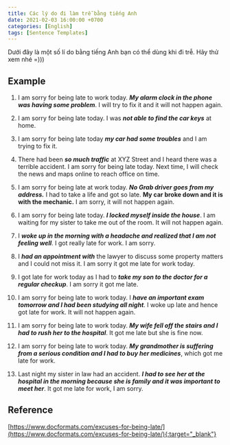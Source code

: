 ```yaml
---
title: Các lý do đi làm trễ bằng tiếng Anh
date: 2021-02-03 16:00:00 +0700
categories: [English]
tags: [Sentence Templates]
---
```


Dưới đây là một số lí do bằng tiếng Anh bạn có thể dùng khi đi trễ. Hãy thử xem nhé =)))
<!--more-->

## Example
1. I am sorry for being late to work today. _**My alarm clock in the phone was having some problem**_. I will try to fix it and it will not happen again.

2. I am sorry for being late today. I was _**not able to find the car keys**_ at home.

3. I am sorry for being late today _**my car had some troubles**_ and I am trying to fix it.

4. There had been _**so much traffic**_ at XYZ Street and I heard there was a terrible accident. I am sorry for being late today. Next time, I will check the news and maps online to reach office on time.

5. I am sorry for being late at work today. _**No Grab driver goes from my address.**_ I had to take a life and got so late. **My car broke down and it is with the mechanic.** I am sorry, it will not happen again.

6. I am sorry for being late today. _**I locked myself inside the house**_. I am waiting for my sister to take me out of the room. It will not happen again.

7. I _**woke up in the morning with a headache and realized that I am not feeling well**_. I got really late for work. I am sorry.

11. I _**had an appointment with**_ the lawyer to discuss some property matters and I could not miss it. I am sorry it got me late for work today.

12. I got late for work today as I had to _**take my son to the doctor for a regular checkup**_. I am sorry it got me late.

13. I am sorry for being late to work today. I _**have an important exam tomorrow and I had been studying all night**_. I woke up late and hence got late for work. It will not happen again.

14. I am sorry for being late to work today. _**My wife fell off the stairs and I had to rush her to the hospital**_. It got me late but she is fine now.

15. I am sorry for being late to work today. _**My grandmother is suffering from a serious condition and I had to buy her medicines**_, which got me late for work.

16. Last night my sister in law had an accident. _**I had to see her at the hospital in the morning because she is family and it was important to meet her**_. It got me late for work, I am sorry.

## Reference
[https://www.docformats.com/excuses-for-being-late/](https://www.docformats.com/excuses-for-being-late/){:target="_blank"}
